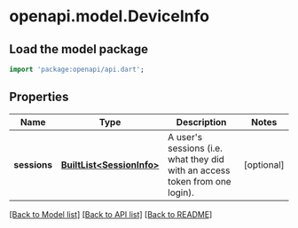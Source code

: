 # openapi.model.DeviceInfo

## Load the model package
```dart
import 'package:openapi/api.dart';
```

## Properties
Name | Type | Description | Notes
------------ | ------------- | ------------- | -------------
**sessions** | [**BuiltList&lt;SessionInfo&gt;**](SessionInfo.md) | A user's sessions (i.e. what they did with an access token from one login). | [optional] 

[[Back to Model list]](../README.md#documentation-for-models) [[Back to API list]](../README.md#documentation-for-api-endpoints) [[Back to README]](../README.md)



